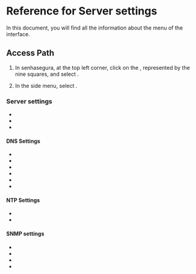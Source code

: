 # Reference for Server settings 

In this document, you will find all the information about the  menu of the  interface.

## Access Path

1. In senhasegura, at the top left corner, click on the , represented by the nine squares, and select .

1. In the side menu, select .

### Server settings
* 
* 
* 

#### DNS Settings

* 
* 
* 
* 
* 
* 

#### NTP  Settings

* 
* 

#### SNMP settings
* 
* 
* 
* 